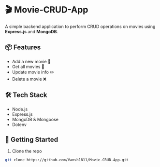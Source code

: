 # 🎬 Movie-CRUD-App

A simple backend application to perform CRUD operations on movies using **Express.js** and **MongoDB**.

## 📦 Features
- Add a new movie 🎥   
- Get all movies 📄
- Update movie info ✏️
- Delete a movie ❌ 

## 🛠 Tech Stack
- Node.js
- Express.js
- MongoDB & Mongoose
- Dotenv

## 🚀 Getting Started

1. Clone the repo     
```bash
git clone https://github.com/Vansh1811/Movie-CRUD-App.git
